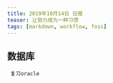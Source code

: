 ```yaml
---
title: 2019年10月14日 日报 
teaser: 让努力成为一种习惯
tags: [markdown, workflow, foss]
---
```

## 数据库
     复习oracle